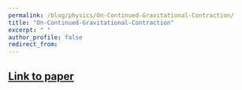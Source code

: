 ```yaml
---
permalink: /blog/physics/On-Continued-Gravitational-Contraction/
title: "On-Continued-Gravitational-Contraction"
excerpt: " "
author_profile: false
redirect_from:
---
```


## [Link to paper](https://journals.aps.org/pr/abstract/10.1103/PhysRev.56.455)
